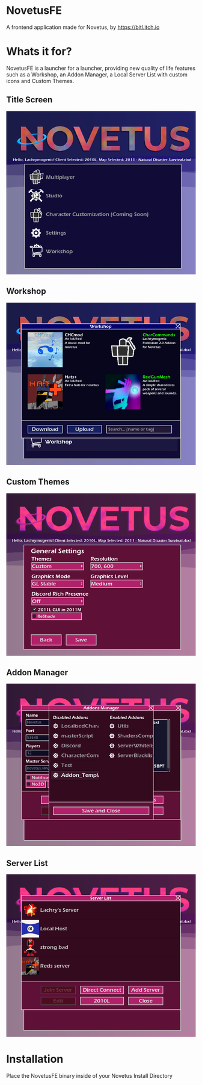  # NovetusFE
 A frontend application made for Novetus, by https://bitl.itch.io
 
 # Whats it for?
 NovetusFE is a launcher for a launcher, providing new quality of life features such as a Workshop, an Addon Manager, a Local Server List with custom icons and Custom Themes.
 ## Title Screen
 ![](./screenshots/1.png)
 ## Workshop
 ![](./screenshots/2.png)
 ## Custom Themes 
 ![](./screenshots/4.png)
 ## Addon Manager 
 ![](./screenshots/6.png)
 ## Server List
 ![](./screenshots/5.png)
 
 # Installation
 Place the NovetusFE binary inside of your Novetus Install Directory
